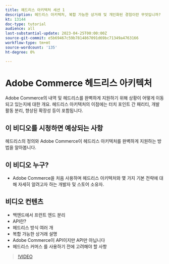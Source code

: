 ```yaml
---
title: 헤드리스 아키텍처 세션 1
description: 헤드리스 아키텍처, 복합 가능한 상거래 및 개인화된 경험이란 무엇입니까?
kt: 13144
doc-type: tutorial
audience: all
last-substantial-update: 2023-04-25T00:00:00Z
source-git-commit: e5b69467c59b7814867091d69bc71349a4763166
workflow-type: tm+mt
source-wordcount: '135'
ht-degree: 0%

---
```


# Adobe Commerce 헤드리스 아키텍처

Adobe Commerce의 내역 및 헤드리스를 완벽하게 지원하기 위해 상황이 어떻게 이동되고 있는지에 대한 개요.  헤드리스 아키텍처의 이점에는 터치 포인트 간 패리티, 개발 활동 분리, 향상된 확장성 등이 포함됩니다.

## 이 비디오를 시청하면 예상되는 사항

헤드리스의 정의와 Adobe Commerce이 헤드리스 아키텍처를 완벽하게 지원하는 방법을 알아봅니다.

## 이 비디오 누구?

* Adobe Commerce을 처음 사용하며 헤드리스 아키텍처와 몇 가지 기본 전략에 대해 자세히 알려고자 하는 개발자 및 스토어 소유자.

## 비디오 컨텐츠

* 백엔드에서 프런트 엔드 분리
* API란?
* 헤드리스 방식 여러 개
* 복합 가능한 상거래 설명
* Adobe Commerce이 API이지만 API만 아닙니다
* 헤드리스 커머스 를 사용하기 전에 고려해야 할 사항

>[!VIDEO](https://video.tv.adobe.com/v/3418862?learn=on)
